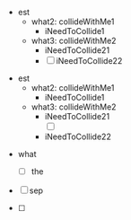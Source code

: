 ﻿<ul><li>est<ul><li>what2: collideWithMe1<ul><li>iNeedToCollide1<ul></ul></li></ul></li><li>what3: collideWithMe2<ul><li>iNeedToCollide21<ul></ul></li><li><input type="checkbox"/>iNeedToCollide22<ul></ul></li></ul></li></ul></li></ul>

<ul><li>est<ul><li>what2: collideWithMe1<ul><li>iNeedToCollide1<ul></ul></li></ul></li><li>what3: collideWithMe2<ul><li>iNeedToCollide21<ul></ul></li><input type="checkbox"><li>iNeedToCollide22<ul></input></ul></li></ul></li></ul></li></ul>

- what
  
  - [ ] the

- [ ] sep

- [ ] 
